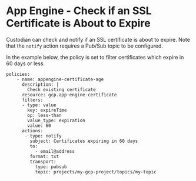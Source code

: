 App Engine - Check if an SSL Certificate is About to Expire
===========================================================

Custodian can check and notify if an SSL certificate is about to expire.
Note that the `notify` action requires a Pub/Sub topic to be configured.

In the example below, the policy is set to filter certificates which
expire in 60 days or less.

``` {.yaml}
policies:
    - name: appengine-certificate-age
      description: |
        Check existing certificate
      resource: gcp.app-engine-certificate
      filters:
      - type: value
        key: expireTime
        op: less-than
        value_type: expiration
        value: 60
      actions:
       - type: notify
         subject: Certificates expiring in 60 days
         to:
           - email@address
         format: txt
         transport:
           type: pubsub
           topic: projects/my-gcp-project/topics/my-topic            
```
